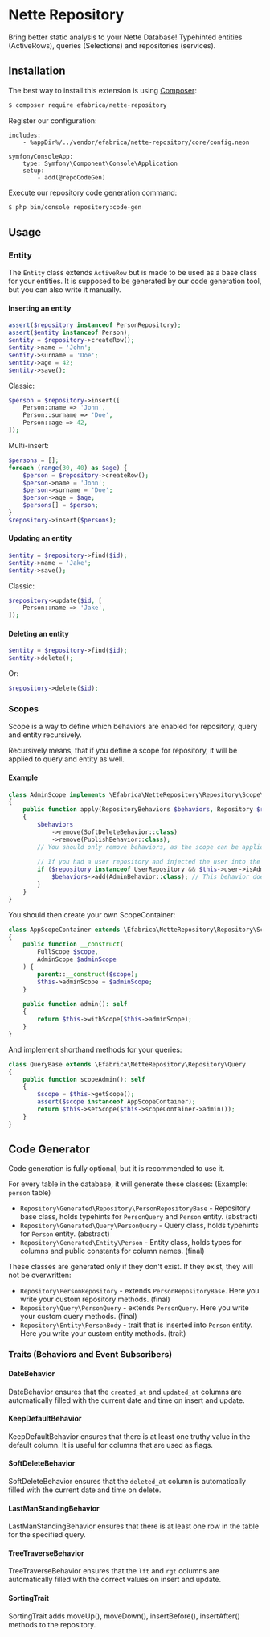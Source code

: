 # Nette Repository

Bring better static analysis to your Nette Database! Typehinted entities (ActiveRows), queries (Selections) and repositories (services). 

## Installation

The best way to install this extension is using [Composer](http://getcomposer.org/):

```sh
$ composer require efabrica/nette-repository
```

Register our configuration:
```neon
includes:
    - %appDir%/../vendor/efabrica/nette-repository/core/config.neon
    
symfonyConsoleApp:
    type: Symfony\Component\Console\Application
    setup:
        - add(@repoCodeGen)
```

Execute our repository code generation command:
```sh
$ php bin/console repository:code-gen
```

## Usage

### Entity

The `Entity` class extends `ActiveRow` but is made to be used as a base class for your entities. 
It is supposed to be generated by our code generation tool, but you can also write it manually.

#### Inserting an entity

```php
assert($repository instanceof PersonRepository);
assert($entity instanceof Person);
$entity = $repository->createRow();
$entity->name = 'John';
$entity->surname = 'Doe';
$entity->age = 42;
$entity->save();
```

Classic:
```php
$person = $repository->insert([
    Person::name => 'John',
    Person::surname => 'Doe',
    Person::age => 42,
]);
```

Multi-insert:
```php
$persons = [];
foreach (range(30, 40) as $age) {
    $person = $repository->createRow();
    $person->name = 'John';
    $person->surname = 'Doe';
    $person->age = $age;
    $persons[] = $person;
}
$repository->insert($persons);
```

#### Updating an entity

```php
$entity = $repository->find($id);
$entity->name = 'Jake';
$entity->save();
```

Classic:
```php
$repository->update($id, [
    Person::name => 'Jake',
]);
```

#### Deleting an entity

```php
$entity = $repository->find($id);
$entity->delete();
```

Or:
```php
$repository->delete($id);
```
### Scopes
Scope is a way to define which behaviors are enabled for repository, query and entity recursively.

Recursively means, that if you define a scope for repository, it will be applied to query and entity as well.

#### Example
```php
class AdminScope implements \Efabrica\NetteRepository\Repository\Scope\Scope
{
    public function apply(RepositoryBehaviors $behaviors, Repository $repository): void
    {
        $behaviors
            ->remove(SoftDeleteBehavior::class)
            ->remove(PublishBehavior::class);
        // You should only remove behaviors, as the scope can be applied on different repositories at once.
        
        // If you had a user repository and injected the user into the scope, you could do this:
        if ($repository instanceof UserRepository && $this->user->isAdmin()) {
            $behaviors->add(AdminBehavior::class); // This behavior does not exist, it's just an example.
        }
    }
}
```

You should then create your own ScopeContainer:
```php
class AppScopeContainer extends \Efabrica\NetteRepository\Repository\Scope\ScopeContainer
{
    public function __construct(
        FullScope $scope,
        AdminScope $adminScope
    ) {
        parent::__construct($scope);
        $this->adminScope = $adminScope;
    }
    
    public function admin(): self
    {
        return $this->withScope($this->adminScope);
    }
}
```

And implement shorthand methods for your queries:
```php
class QueryBase extends \Efabrica\NetteRepository\Repository\Query
{
    public function scopeAdmin(): self
    {
        $scope = $this->getScope();
        assert($scope instanceof AppScopeContainer);
        return $this->setScope($this->scopeContainer->admin());
    }
}
```

## Code Generator

Code generation is fully optional, but it is recommended to use it. 

For every table in the database, it will generate these classes: (Example: `person` table)
- `Repository\Generated\Repository\PersonRepositoryBase` - Repository base class, holds typehints for `PersonQuery` and `Person` entity. (abstract)
- `Repository\Generated\Query\PersonQuery` - Query class, holds typehints for `Person` entity. (abstract)
- `Repository\Generated\Entity\Person` - Entity class, holds types for columns and public constants for column names. (final)

These classes are generated only if they don't exist. If they exist, they will not be overwritten:
- `Repository\PersonRepository` - extends `PersonRepositoryBase`. Here you write your custom repository methods. (final)
- `Repository\Query\PersonQuery` - extends `PersonQuery`. Here you write your custom query methods. (final)
- `Repository\Entity\PersonBody` - trait that is inserted into `Person` entity. Here you write your custom entity methods. (trait)

### Traits (Behaviors and Event Subscribers)

#### DateBehavior
DateBehavior ensures that the `created_at` and `updated_at` columns are automatically filled with the current date and time on insert and update.

#### KeepDefaultBehavior
KeepDefaultBehavior ensures that there is at least one truthy value in the default column. It is useful for columns that are used as flags.

#### SoftDeleteBehavior
SoftDeleteBehavior ensures that the `deleted_at` column is automatically filled with the current date and time on delete.

#### LastManStandingBehavior
LastManStandingBehavior ensures that there is at least one row in the table for the specified query.

#### TreeTraverseBehavior
TreeTraverseBehavior ensures that the `lft` and `rgt` columns are automatically filled with the correct values on insert and update.

#### SortingTrait
SortingTrait adds moveUp(), moveDown(), insertBefore(), insertAfter() methods to the repository.
